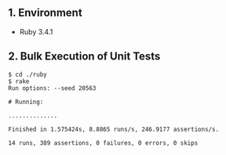 ## 1. Environment

- Ruby 3.4.1

## 2. Bulk Execution of Unit Tests

```command
$ cd ./ruby
$ rake
Run options: --seed 20563

# Running:

..............

Finished in 1.575424s, 8.8865 runs/s, 246.9177 assertions/s.

14 runs, 389 assertions, 0 failures, 0 errors, 0 skips
```
